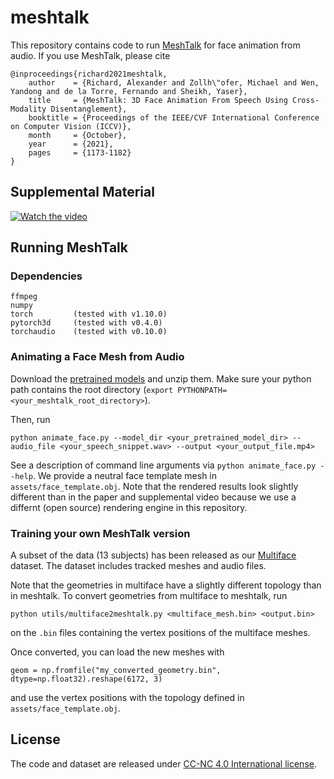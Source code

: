 # meshtalk

This repository contains code to run [MeshTalk](https://openaccess.thecvf.com/content/ICCV2021/papers/Richard_MeshTalk_3D_Face_Animation_From_Speech_Using_Cross-Modality_Disentanglement_ICCV_2021_paper.pdf) for face animation from audio. If you use MeshTalk, please cite
```
@inproceedings{richard2021meshtalk,
    author    = {Richard, Alexander and Zollh\"ofer, Michael and Wen, Yandong and de la Torre, Fernando and Sheikh, Yaser},
    title     = {MeshTalk: 3D Face Animation From Speech Using Cross-Modality Disentanglement},
    booktitle = {Proceedings of the IEEE/CVF International Conference on Computer Vision (ICCV)},
    month     = {October},
    year      = {2021},
    pages     = {1173-1182}
}
```

## Supplemental Material
[![Watch the video](https://github.com/facebookresearch/meshtalk/blob/main/supplemental_video.png)](https://www.facebook.com/MetaResearch/videos/251508987094387/)

## Running MeshTalk

### Dependencies

```
ffmpeg
numpy
torch         (tested with v1.10.0)
pytorch3d     (tested with v0.4.0)
torchaudio    (tested with v0.10.0)
```

### Animating a Face Mesh from Audio

Download the [pretrained models](https://github.com/facebookresearch/meshtalk/releases/download/pretrained_models_v1.0/pretrained_models.zip) and unzip them.
Make sure your python path contains the root directory (`export PYTHONPATH=<your_meshtalk_root_directory>`).

Then, run
```
python animate_face.py --model_dir <your_pretrained_model_dir> --audio_file <your_speech_snippet.wav> --output <your_output_file.mp4>
```
See a description of command line arguments via `python animate_face.py --help`. We provide a neutral face template mesh in `assets/face_template.obj`. Note that the rendered results look slightly different than in the paper and supplemental video because we use a differnt (open source) rendering engine in this repository.

### Training your own MeshTalk version

A subset of the data (13 subjects) has been released as our [Multiface](https://github.com/facebookresearch/multiface) dataset. The dataset includes tracked meshes and audio files.

Note that the geometries in multiface have a slightly different topology than in meshtalk. To convert geometries from multiface to meshtalk, run
```
python utils/multiface2meshtalk.py <multiface_mesh.bin> <output.bin>
```
on the `.bin` files containing the vertex positions of the multiface meshes.

Once converted, you can load the new meshes with
```
geom = np.fromfile("my_converted_geometry.bin", dtype=np.float32).reshape(6172, 3)
```
and use the vertex positions with the topology defined in `assets/face_template.obj`.

## License

The code and dataset are released under [CC-NC 4.0 International license](https://github.com/facebookresearch/BinauralSpeechSynthesis/blob/main/LICENSE).


